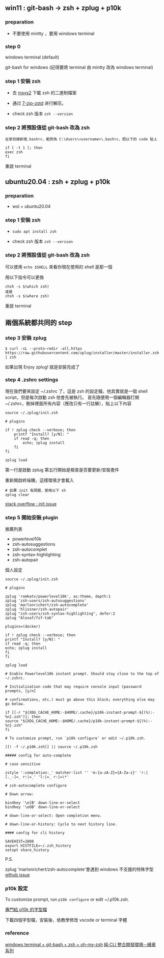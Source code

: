 ## win11 : git-bash -> zsh + zplug + p10k

### preparation

- 不要使用 mintty ，要用 windows terminal

### step 0

windows terminal (default)

git-bash for windows (記得要將 terminal 由 mintty
改為 windows terminal)

### step 1 安裝 zsh

- 去 [msys2](https://packages.msys2.org/package/zsh?repo=msys&variant=x86_64) 下載 zsh 的二進制檔案

- 通过 [7-zip-zstd](https://github.com/mcmilk/7-Zip-zstd/releases) 进行解压。

- check zsh 版本
  `zsh --version`

### step 2 將預設值從 git-bash 改為 zsh

```
在家目錄新增.bashrc，範例為 C:\Users\<username>\.bashrc，把以下的 code 貼上

if [ -t 1 ]; then
exec zsh
fi
```

重啟 terminal

## ubuntu20.04 : zsh + zplug + p10k

### preparation

- wsl + ubuntu20.04

### step 1 安裝 zsh

- `sudo apt install zsh`

- check zsh 版本
  `zsh --version`

### step 2 將預設值從 git-bash 改為 zsh

可以使用 `echo $SHELL` 來看你現在使用的 shell 是那一個

用以下指令可以更換
```shell
chsh -s $(which zsh)
或是 
chsh -s $(where zsh)
```

重啟 terminal

## 兩個系統都共同的 step

### step 3 安裝 zplug

```shell
$ curl -sL --proto-redir -all,https https://raw.githubusercontent.com/zplug/installer/master/installer.zsh | zsh
```

如果出現 Enjoy zplug! 就是安裝完成了

### step 4 .zshrc settings

現在我們要來設定 ~/.zshrc 了，這是 zsh 的設定檔，他其實就是一個 shell script，但是每次啟動 zsh 他會先被執行。
首先隨便用一個編輯器打開 ~/.zshrc，刪掉裡面所有內容（應改只有一行註解），貼上以下內容

```shell
source ~/.zplug/init.zsh

# plugins

if ! zplug check --verbose; then
	printf "Install? [y/N]: "
	if read -q; then
		echo; zplug install
	fi
fi

zplug load
```

第一行是啟動 zplug
第五行開始是檢查是否要更新/安裝套件

重新開啟終端機，這樣環境才會載入

```shell
# 如果 init 有問題，使用以下 sh
zplug clear
```

[stack overflow : init issue](https://github.com/zplug/zplug/issues/577)

### step 5 開始安裝 plugin

推薦列表

- powerlevel10k
- zsh-autosuggestions
- zsh-autocomplet
- zsh-syntax-highlighting
- zsh-autopair

個人設定

```shell
source ~/.zplug/init.zsh

# plugins

zplug 'romkatv/powerlevel10k', as:theme, depth:1
zplug 'zsh-users/zsh-autosuggestions'
zplug 'marlonrichert/zsh-autocomplete'
zplug 'hlissner/zsh-autopair'
zplug "zsh-users/zsh-syntax-highlighting", defer:2
zplug "Aloxaf/fzf-tab"

plugins=(docker)

if ! zplug check --verbose; then
printf "Install? [y/N]: "
if read -q; then
echo; zplug install
fi
fi

zplug load

# Enable Powerlevel10k instant prompt. Should stay close to the top of ~/.zshrc.

# Initialization code that may require console input (password prompts, [y/n]

# confirmations, etc.) must go above this block; everything else may go below.

if [[-r "${XDG_CACHE_HOME:-$HOME/.cache}/p10k-instant-prompt-${(%):-%n}.zsh"]]; then
source "${XDG_CACHE_HOME:-$HOME/.cache}/p10k-instant-prompt-${(%):-%n}.zsh"
fi

# To customize prompt, run `p10k configure` or edit ~/.p10k.zsh.

[[! -f ~/.p10k.zsh]] || source ~/.p10k.zsh

##### config for auto-complete

# case sensitive

zstyle ':completion:_' matcher-list '' 'm:{a-zA-Z}={A-Za-z}' 'r:|[._-]=_ r:|=_' 'l:|=_ r:|=\*'

# zsh-autocomplete configure

# Down arrow:

bindkey '\e[B' down-line-or-select
bindkey '\eOB' down-line-or-select

# down-line-or-select: Open completion menu.

# down-line-or-history: Cycle to next history line.

#### config for cli history

SAVEHIST=1000
export HISTFILE=~/.zsh_history
setopt share_history

```

P.S.

zplug 'marlonrichert/zsh-autocomplete'會遇到 windows 不支援的特殊字型
[github issue](https://github.com/marlonrichert/zsh-autocomplete/issues/623)

### p10k 設定

To customize prompt, run `p10k configure` or edit ~/.p10k.zsh.

[專門給 p10k 的字型檔](https://github.com/romkatv/powerlevel10k#manual-font-installation)

下載四個字型檔，安裝後，依教學修改 vscode or terminal 字體

### reference

[windows terminal + git-bash + zsh + oh-my-zsh](https://vocus.cc/article/6440dcb1fd89780001d1b37d)
[純‧CLI 整合開發環境--續章 系列](https://ithelp.ithome.com.tw/users/20130473/ironman/4804)
